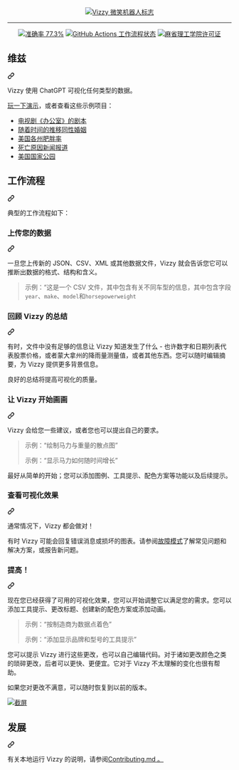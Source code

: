 <div class="Box-sc-g0xbh4-0 bJMeLZ js-snippet-clipboard-copy-unpositioned" data-hpc="true"><article class="markdown-body entry-content container-lg" itemprop="text"><div align="center" dir="auto">
    <a target="_blank" rel="noopener noreferrer" href="/rbren/vizzy/blob/main/app/src/assets/logo-with-text-red.png"><img src="/rbren/vizzy/raw/main/app/src/assets/logo-with-text-red.png" alt="Vizzy 微笑机器人标志" style="max-width: 100%;"></a>
    <br>
    <hr>
    <a target="_blank" rel="noopener noreferrer nofollow" href="https://camo.githubusercontent.com/e3f993aabb3dbdf888edcbcdb9e3a9633349e3f6a0caa161a1e57f94a135c6a7/68747470733a2f2f696d672e736869656c64732e696f2f62616467652f41636375726163792d37372e332532352d253233666163633135"><img alt="准确率 77.3%" src="https://camo.githubusercontent.com/e3f993aabb3dbdf888edcbcdb9e3a9633349e3f6a0caa161a1e57f94a135c6a7/68747470733a2f2f696d672e736869656c64732e696f2f62616467652f41636375726163792d37372e332532352d253233666163633135" data-canonical-src="https://img.shields.io/badge/Accuracy-77.3%25-%23facc15" style="max-width: 100%;"></a>
    <a target="_blank" rel="noopener noreferrer nofollow" href="https://camo.githubusercontent.com/98021a55d2c331cf4efa0f15ebe4bfadc164af87f22967c8faf322a8589c257c/68747470733a2f2f696d672e736869656c64732e696f2f6769746875622f616374696f6e732f776f726b666c6f772f7374617475732f726272656e2f76697a7a792f676f2d746573742e796d6c"><img alt="GitHub Actions 工作流程状态" src="https://camo.githubusercontent.com/98021a55d2c331cf4efa0f15ebe4bfadc164af87f22967c8faf322a8589c257c/68747470733a2f2f696d672e736869656c64732e696f2f6769746875622f616374696f6e732f776f726b666c6f772f7374617475732f726272656e2f76697a7a792f676f2d746573742e796d6c" data-canonical-src="https://img.shields.io/github/actions/workflow/status/rbren/vizzy/go-test.yml" style="max-width: 100%;"></a>
    <a target="_blank" rel="noopener noreferrer nofollow" href="https://camo.githubusercontent.com/555c1207ba5f1f3e0641a88905333b38502e47b90c0f4ea744706e1b8589329c/68747470733a2f2f696d672e736869656c64732e696f2f62616467652f4c6963656e73652d4d49542d253233353534373934"><img alt="麻省理工学院许可证" src="https://camo.githubusercontent.com/555c1207ba5f1f3e0641a88905333b38502e47b90c0f4ea744706e1b8589329c/68747470733a2f2f696d672e736869656c64732e696f2f62616467652f4c6963656e73652d4d49542d253233353534373934" data-canonical-src="https://img.shields.io/badge/License-MIT-%23554794" style="max-width: 100%;"></a>
</div>
<div class="markdown-heading" dir="auto"><h1 tabindex="-1" class="heading-element" dir="auto"><font style="vertical-align: inherit;"><font style="vertical-align: inherit;">维兹</font></font></h1><a id="user-content-vizzy" class="anchor" aria-label="永久链接：维兹" href="#vizzy"><svg class="octicon octicon-link" viewBox="0 0 16 16" version="1.1" width="16" height="16" aria-hidden="true"><path d="m7.775 3.275 1.25-1.25a3.5 3.5 0 1 1 4.95 4.95l-2.5 2.5a3.5 3.5 0 0 1-4.95 0 .751.751 0 0 1 .018-1.042.751.751 0 0 1 1.042-.018 1.998 1.998 0 0 0 2.83 0l2.5-2.5a2.002 2.002 0 0 0-2.83-2.83l-1.25 1.25a.751.751 0 0 1-1.042-.018.751.751 0 0 1-.018-1.042Zm-4.69 9.64a1.998 1.998 0 0 0 2.83 0l1.25-1.25a.751.751 0 0 1 1.042.018.751.751 0 0 1 .018 1.042l-1.25 1.25a3.5 3.5 0 1 1-4.95-4.95l2.5-2.5a3.5 3.5 0 0 1 4.95 0 .751.751 0 0 1-.018 1.042.751.751 0 0 1-1.042.018 1.998 1.998 0 0 0-2.83 0l-2.5 2.5a1.998 1.998 0 0 0 0 2.83Z"></path></svg></a></div>
<p dir="auto"><font style="vertical-align: inherit;"><font style="vertical-align: inherit;">Vizzy 使用 ChatGPT 可视化任何类型的数据。</font></font></p>
<p dir="auto"><a href="https://vizzy.rbren.io" rel="nofollow"><font style="vertical-align: inherit;"><font style="vertical-align: inherit;">玩一下演示</font></font></a><font style="vertical-align: inherit;"><font style="vertical-align: inherit;">，或者查看这些示例项目：</font></font></p>
<ul dir="auto">
<li><a href="https://vizzy.rbren.io/projects/393d0b17-bf2f-4476-81bd-82133e15d169" rel="nofollow"><font style="vertical-align: inherit;"><font style="vertical-align: inherit;">电视剧《办公室》的剧本</font></font></a></li>
<li><a href="https://vizzy.rbren.io/projects/0280e3b8-113d-43c0-a794-d022719a2833" rel="nofollow"><font style="vertical-align: inherit;"><font style="vertical-align: inherit;">随着时间的推移同性婚姻</font></font></a></li>
<li><a href="https://vizzy.rbren.io/projects/b68f563c-90ee-40fb-b501-d4758764a331" rel="nofollow"><font style="vertical-align: inherit;"><font style="vertical-align: inherit;">美国各州肥胖率</font></font></a></li>
<li><a href="https://vizzy.rbren.io/projects/f7dafd12-6f00-4a8c-8c4c-7a4f51dc34f2" rel="nofollow"><font style="vertical-align: inherit;"><font style="vertical-align: inherit;">死亡原因新闻报道</font></font></a></li>
<li><a href="https://vizzy.rbren.io/projects/e09dcbe7-cf8b-4049-a642-e1935c80318c" rel="nofollow"><font style="vertical-align: inherit;"><font style="vertical-align: inherit;">美国国家公园</font></font></a></li>
</ul>
<div class="markdown-heading" dir="auto"><h2 tabindex="-1" class="heading-element" dir="auto"><font style="vertical-align: inherit;"><font style="vertical-align: inherit;">工作流程</font></font></h2><a id="user-content-workflow" class="anchor" aria-label="永久链接：工作流程" href="#workflow"><svg class="octicon octicon-link" viewBox="0 0 16 16" version="1.1" width="16" height="16" aria-hidden="true"><path d="m7.775 3.275 1.25-1.25a3.5 3.5 0 1 1 4.95 4.95l-2.5 2.5a3.5 3.5 0 0 1-4.95 0 .751.751 0 0 1 .018-1.042.751.751 0 0 1 1.042-.018 1.998 1.998 0 0 0 2.83 0l2.5-2.5a2.002 2.002 0 0 0-2.83-2.83l-1.25 1.25a.751.751 0 0 1-1.042-.018.751.751 0 0 1-.018-1.042Zm-4.69 9.64a1.998 1.998 0 0 0 2.83 0l1.25-1.25a.751.751 0 0 1 1.042.018.751.751 0 0 1 .018 1.042l-1.25 1.25a3.5 3.5 0 1 1-4.95-4.95l2.5-2.5a3.5 3.5 0 0 1 4.95 0 .751.751 0 0 1-.018 1.042.751.751 0 0 1-1.042.018 1.998 1.998 0 0 0-2.83 0l-2.5 2.5a1.998 1.998 0 0 0 0 2.83Z"></path></svg></a></div>
<p dir="auto"><font style="vertical-align: inherit;"><font style="vertical-align: inherit;">典型的工作流程如下：</font></font></p>
<div class="markdown-heading" dir="auto"><h3 tabindex="-1" class="heading-element" dir="auto"><font style="vertical-align: inherit;"><font style="vertical-align: inherit;">上传您的数据</font></font></h3><a id="user-content-upload-your-data" class="anchor" aria-label="永久链接：上传您的数据" href="#upload-your-data"><svg class="octicon octicon-link" viewBox="0 0 16 16" version="1.1" width="16" height="16" aria-hidden="true"><path d="m7.775 3.275 1.25-1.25a3.5 3.5 0 1 1 4.95 4.95l-2.5 2.5a3.5 3.5 0 0 1-4.95 0 .751.751 0 0 1 .018-1.042.751.751 0 0 1 1.042-.018 1.998 1.998 0 0 0 2.83 0l2.5-2.5a2.002 2.002 0 0 0-2.83-2.83l-1.25 1.25a.751.751 0 0 1-1.042-.018.751.751 0 0 1-.018-1.042Zm-4.69 9.64a1.998 1.998 0 0 0 2.83 0l1.25-1.25a.751.751 0 0 1 1.042.018.751.751 0 0 1 .018 1.042l-1.25 1.25a3.5 3.5 0 1 1-4.95-4.95l2.5-2.5a3.5 3.5 0 0 1 4.95 0 .751.751 0 0 1-.018 1.042.751.751 0 0 1-1.042.018 1.998 1.998 0 0 0-2.83 0l-2.5 2.5a1.998 1.998 0 0 0 0 2.83Z"></path></svg></a></div>
<p dir="auto"><font style="vertical-align: inherit;"><font style="vertical-align: inherit;">一旦您上传新的 JSON、CSV、XML 或其他数据文件，Vizzy 就会告诉您它可以推断出数据的格式、结构和含义。</font></font></p>
<blockquote>
<p dir="auto"><font style="vertical-align: inherit;"><font style="vertical-align: inherit;">示例：“这是一个 CSV 文件，</font><font style="vertical-align: inherit;">其中包含有关不同车型的信息，其中包含字段</font></font><code>year</code><font style="vertical-align: inherit;"><font style="vertical-align: inherit;">、</font></font><code>make</code><font style="vertical-align: inherit;"><font style="vertical-align: inherit;">、</font></font><code>model</code><font style="vertical-align: inherit;"><font style="vertical-align: inherit;">和</font></font><code>horsepower</code><font style="vertical-align: inherit;"></font><code>weight</code></p>
</blockquote>
<div class="markdown-heading" dir="auto"><h3 tabindex="-1" class="heading-element" dir="auto"><font style="vertical-align: inherit;"><font style="vertical-align: inherit;">回顾 Vizzy 的总结</font></font></h3><a id="user-content-review-vizzys-summary" class="anchor" aria-label="永久链接：回顾 Vizzy 的总结" href="#review-vizzys-summary"><svg class="octicon octicon-link" viewBox="0 0 16 16" version="1.1" width="16" height="16" aria-hidden="true"><path d="m7.775 3.275 1.25-1.25a3.5 3.5 0 1 1 4.95 4.95l-2.5 2.5a3.5 3.5 0 0 1-4.95 0 .751.751 0 0 1 .018-1.042.751.751 0 0 1 1.042-.018 1.998 1.998 0 0 0 2.83 0l2.5-2.5a2.002 2.002 0 0 0-2.83-2.83l-1.25 1.25a.751.751 0 0 1-1.042-.018.751.751 0 0 1-.018-1.042Zm-4.69 9.64a1.998 1.998 0 0 0 2.83 0l1.25-1.25a.751.751 0 0 1 1.042.018.751.751 0 0 1 .018 1.042l-1.25 1.25a3.5 3.5 0 1 1-4.95-4.95l2.5-2.5a3.5 3.5 0 0 1 4.95 0 .751.751 0 0 1-.018 1.042.751.751 0 0 1-1.042.018 1.998 1.998 0 0 0-2.83 0l-2.5 2.5a1.998 1.998 0 0 0 0 2.83Z"></path></svg></a></div>
<p dir="auto"><font style="vertical-align: inherit;"><font style="vertical-align: inherit;">有时，文件中没有足够的信息让 Vizzy 知道发生了什么 - 也许数字和日期列表代表股票价格，或者蒙大拿州的降雨量测量值，或者其他东西。您可以随时编辑摘要，为 Vizzy 提供更多背景信息。</font></font></p>
<p dir="auto"><font style="vertical-align: inherit;"><font style="vertical-align: inherit;">良好的总结将提高可视化的质量。</font></font></p>
<div class="markdown-heading" dir="auto"><h3 tabindex="-1" class="heading-element" dir="auto"><font style="vertical-align: inherit;"><font style="vertical-align: inherit;">让 Vizzy 开始画画</font></font></h3><a id="user-content-ask-vizzy-to-start-drawing" class="anchor" aria-label="永久链接：请 Vizzy 开始绘画" href="#ask-vizzy-to-start-drawing"><svg class="octicon octicon-link" viewBox="0 0 16 16" version="1.1" width="16" height="16" aria-hidden="true"><path d="m7.775 3.275 1.25-1.25a3.5 3.5 0 1 1 4.95 4.95l-2.5 2.5a3.5 3.5 0 0 1-4.95 0 .751.751 0 0 1 .018-1.042.751.751 0 0 1 1.042-.018 1.998 1.998 0 0 0 2.83 0l2.5-2.5a2.002 2.002 0 0 0-2.83-2.83l-1.25 1.25a.751.751 0 0 1-1.042-.018.751.751 0 0 1-.018-1.042Zm-4.69 9.64a1.998 1.998 0 0 0 2.83 0l1.25-1.25a.751.751 0 0 1 1.042.018.751.751 0 0 1 .018 1.042l-1.25 1.25a3.5 3.5 0 1 1-4.95-4.95l2.5-2.5a3.5 3.5 0 0 1 4.95 0 .751.751 0 0 1-.018 1.042.751.751 0 0 1-1.042.018 1.998 1.998 0 0 0-2.83 0l-2.5 2.5a1.998 1.998 0 0 0 0 2.83Z"></path></svg></a></div>
<p dir="auto"><font style="vertical-align: inherit;"><font style="vertical-align: inherit;">Vizzy 会给您一些建议，或者您也可以提出自己的要求。</font></font></p>
<blockquote>
<p dir="auto"><font style="vertical-align: inherit;"><font style="vertical-align: inherit;">示例：“绘制马力与重量的散点图”</font></font></p>
<p dir="auto"><font style="vertical-align: inherit;"><font style="vertical-align: inherit;">示例：“显示马力如何随时间增长”</font></font></p>
</blockquote>
<p dir="auto"><font style="vertical-align: inherit;"><font style="vertical-align: inherit;">最好从简单的开始；您可以添加图例、工具提示、配色方案等功能以及后续提示。</font></font></p>
<div class="markdown-heading" dir="auto"><h3 tabindex="-1" class="heading-element" dir="auto"><font style="vertical-align: inherit;"><font style="vertical-align: inherit;">查看可视化效果</font></font></h3><a id="user-content-review-the-visualization" class="anchor" aria-label="永久链接：查看可视化效果" href="#review-the-visualization"><svg class="octicon octicon-link" viewBox="0 0 16 16" version="1.1" width="16" height="16" aria-hidden="true"><path d="m7.775 3.275 1.25-1.25a3.5 3.5 0 1 1 4.95 4.95l-2.5 2.5a3.5 3.5 0 0 1-4.95 0 .751.751 0 0 1 .018-1.042.751.751 0 0 1 1.042-.018 1.998 1.998 0 0 0 2.83 0l2.5-2.5a2.002 2.002 0 0 0-2.83-2.83l-1.25 1.25a.751.751 0 0 1-1.042-.018.751.751 0 0 1-.018-1.042Zm-4.69 9.64a1.998 1.998 0 0 0 2.83 0l1.25-1.25a.751.751 0 0 1 1.042.018.751.751 0 0 1 .018 1.042l-1.25 1.25a3.5 3.5 0 1 1-4.95-4.95l2.5-2.5a3.5 3.5 0 0 1 4.95 0 .751.751 0 0 1-.018 1.042.751.751 0 0 1-1.042.018 1.998 1.998 0 0 0-2.83 0l-2.5 2.5a1.998 1.998 0 0 0 0 2.83Z"></path></svg></a></div>
<p dir="auto"><font style="vertical-align: inherit;"><font style="vertical-align: inherit;">通常情况下，Vizzy 都会做对！</font></font></p>
<p dir="auto"><font style="vertical-align: inherit;"><font style="vertical-align: inherit;">有时 Vizzy 可能会回复错误消息或损坏的图表。请参阅</font></font><a href="/rbren/vizzy/blob/main/FailurePatterns.md"><font style="vertical-align: inherit;"><font style="vertical-align: inherit;">故障模式</font></font></a><font style="vertical-align: inherit;"><font style="vertical-align: inherit;">了解常见问题和解决方案，或报告新问题。</font></font></p>
<div class="markdown-heading" dir="auto"><h3 tabindex="-1" class="heading-element" dir="auto"><font style="vertical-align: inherit;"><font style="vertical-align: inherit;">提高！</font></font></h3><a id="user-content-enhance" class="anchor" aria-label="永久链接：增强！" href="#enhance"><svg class="octicon octicon-link" viewBox="0 0 16 16" version="1.1" width="16" height="16" aria-hidden="true"><path d="m7.775 3.275 1.25-1.25a3.5 3.5 0 1 1 4.95 4.95l-2.5 2.5a3.5 3.5 0 0 1-4.95 0 .751.751 0 0 1 .018-1.042.751.751 0 0 1 1.042-.018 1.998 1.998 0 0 0 2.83 0l2.5-2.5a2.002 2.002 0 0 0-2.83-2.83l-1.25 1.25a.751.751 0 0 1-1.042-.018.751.751 0 0 1-.018-1.042Zm-4.69 9.64a1.998 1.998 0 0 0 2.83 0l1.25-1.25a.751.751 0 0 1 1.042.018.751.751 0 0 1 .018 1.042l-1.25 1.25a3.5 3.5 0 1 1-4.95-4.95l2.5-2.5a3.5 3.5 0 0 1 4.95 0 .751.751 0 0 1-.018 1.042.751.751 0 0 1-1.042.018 1.998 1.998 0 0 0-2.83 0l-2.5 2.5a1.998 1.998 0 0 0 0 2.83Z"></path></svg></a></div>
<p dir="auto"><font style="vertical-align: inherit;"><font style="vertical-align: inherit;">现在您已经获得了可用的可视化效果，您可以开始调整它以满足您的需求。您可以添加工具提示、更改标题、创建新的配色方案或添加动画。</font></font></p>
<blockquote>
<p dir="auto"><font style="vertical-align: inherit;"><font style="vertical-align: inherit;">示例：“按制造商为数据点着色”</font></font></p>
<p dir="auto"><font style="vertical-align: inherit;"><font style="vertical-align: inherit;">示例：“添加显示品牌和型号的工具提示”</font></font></p>
</blockquote>
<p dir="auto"><font style="vertical-align: inherit;"><font style="vertical-align: inherit;">您可以提示 Vizzy 进行这些更改，也可以自己编辑代码。对于诸如更改颜色之类的琐碎更改，后者可以更快、更便宜。它对于 Vizzy 不太理解的变化也很有帮助。</font></font></p>
<p dir="auto"><font style="vertical-align: inherit;"><font style="vertical-align: inherit;">如果您对更改不满意，可以随时恢复到以前的版本。</font></font></p>
<p dir="auto"><a target="_blank" rel="noopener noreferrer" href="/rbren/vizzy/blob/main/app/src/assets/screenshot-2.png"><img src="/rbren/vizzy/raw/main/app/src/assets/screenshot-2.png" alt="截屏" style="max-width: 100%;"></a></p>
<div class="markdown-heading" dir="auto"><h2 tabindex="-1" class="heading-element" dir="auto"><font style="vertical-align: inherit;"><font style="vertical-align: inherit;">发展</font></font></h2><a id="user-content-development" class="anchor" aria-label="永久链接： 发展" href="#development"><svg class="octicon octicon-link" viewBox="0 0 16 16" version="1.1" width="16" height="16" aria-hidden="true"><path d="m7.775 3.275 1.25-1.25a3.5 3.5 0 1 1 4.95 4.95l-2.5 2.5a3.5 3.5 0 0 1-4.95 0 .751.751 0 0 1 .018-1.042.751.751 0 0 1 1.042-.018 1.998 1.998 0 0 0 2.83 0l2.5-2.5a2.002 2.002 0 0 0-2.83-2.83l-1.25 1.25a.751.751 0 0 1-1.042-.018.751.751 0 0 1-.018-1.042Zm-4.69 9.64a1.998 1.998 0 0 0 2.83 0l1.25-1.25a.751.751 0 0 1 1.042.018.751.751 0 0 1 .018 1.042l-1.25 1.25a3.5 3.5 0 1 1-4.95-4.95l2.5-2.5a3.5 3.5 0 0 1 4.95 0 .751.751 0 0 1-.018 1.042.751.751 0 0 1-1.042.018 1.998 1.998 0 0 0-2.83 0l-2.5 2.5a1.998 1.998 0 0 0 0 2.83Z"></path></svg></a></div>
<p dir="auto"><font style="vertical-align: inherit;"><font style="vertical-align: inherit;">有关本地运行 Vizzy 的说明，</font><font style="vertical-align: inherit;">请参阅</font></font><a href="/rbren/vizzy/blob/main/Contributing.md"><font style="vertical-align: inherit;"><font style="vertical-align: inherit;">Contributing.md 。</font></font></a><font style="vertical-align: inherit;"></font></p>
</article></div>
